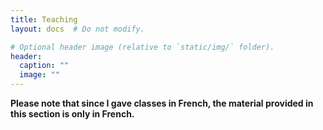 ```yaml
---
title: Teaching
layout: docs  # Do not modify.

# Optional header image (relative to `static/img/` folder).
header:
  caption: ""
  image: ""
---
```

<b>Please note that since I gave classes in French, the material provided in this section is only in French.</b>
